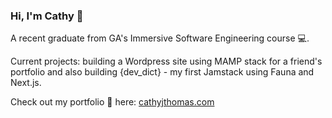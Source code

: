 ### Hi, I'm Cathy 👋

A recent graduate from GA's Immersive Software Engineering course 💻.

Current projects: building a Wordpress site using MAMP stack for a friend's portfolio and also building {dev_dict} - my first Jamstack using Fauna and Next.js.  

Check out my portfolio 💼 here: [cathyjthomas.com](http://cathyjthomas.com)
<!--
**ketka82uk/ketka82uk** is a ✨ _special_ ✨ repository because its `README.md` (this file) appears on your GitHub profile.

Here are some ideas to get you started:

- 🔭 I’m currently working on ...
- 🌱 I’m currently learning ...
- 👯 I’m looking to collaborate on ...
- 🤔 I’m looking for help with ...
- 💬 Ask me about ...
- 📫 How to reach me: ...
- 😄 Pronouns: ...
- ⚡ Fun fact: ...
-->
